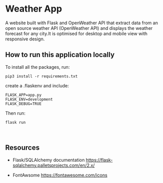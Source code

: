#   Weather App

A website built with Flask and OpenWeather API that extract data from an open source weather API (OpenWeather API) 
and displays the weather forecast for any city.It is optimised for desktop 
and mobile view with responsive design.


## How to run this application locally

To install all the packages, run:

```
pip3 install -r requirements.txt

```

create a .flaskenv and include:

```
FLASK_APP=app.py
FLASK_ENV=development
FLASK_DEBUG=TRUE

```

Then run:

```
flask run

```

​
## Resources
-   Flask/SQLAlchemy documentation
https://flask-sqlalchemy.palletsprojects.com/en/2.x/

- FontAwsome 
https://fontawesome.com/icons